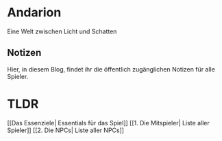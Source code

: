 # Andarion

Eine Welt zwischen Licht und Schatten

## Notizen

Hier, in diesem Blog, findet ihr die öffentlich zugänglichen Notizen für alle Spieler.

# TLDR

[[Das Essenziele| Essentials für das Spiel]]
[[1. Die Mitspieler| Liste aller Spieler]]
[[2. Die NPCs| Liste aller NPCs]]
